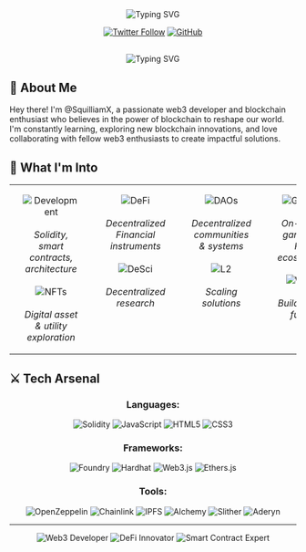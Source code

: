 <div align="center">
  <div>
    <img src="https://readme-typing-svg.herokuapp.com?font=Montserrat&weight=700&size=40&pause=1000&duration=2500&color=0077B5&center=true&vCenter=true&random=false&width=500&height=70&lines=@SquilliamX;Web3+Developer" alt="Typing SVG" />
  </div>

 [![Twitter Follow](https://img.shields.io/twitter/follow/0xSquilliam?style=social)](https://x.com/0xSquilliam)
[![GitHub](https://img.shields.io/badge/--follow?style=social&logo=github&label=Follow)](https://github.com/SquilliamX)

  <div style="margin: 30px 0;">
    <img src="https://readme-typing-svg.herokuapp.com?font=Montserrat&size=22&pause=1000&duration=2500&color=0077B5&center=true&vCenter=true&random=false&width=500&height=45&lines=Building+the+decentralized+future;One+block+at+a+time+%F0%9F%9A%80" alt="Typing SVG" />
  </div>
</div>

## 💫 About Me

Hey there! I'm @SquilliamX, a passionate web3 developer and blockchain enthusiast who believes in the power of blockchain to reshape our world. I'm constantly learning, exploring new blockchain innovations, and love collaborating with fellow web3 enthusiasts to create impactful solutions.

## 🎯 What I'm Into 

<div align="center">
<table border="0" style="border-collapse: collapse; background: transparent;">
<tr valign="top">
<td width="25%" align="center">
<div style="padding: 15px;">
<img src="https://img.shields.io/badge/⚡%20DEVELOPMENT-0077B5?style=for-the-badge&logoWidth=40" alt="Development"/>
<br/><br/>
<i>Solidity, smart contracts, architecture</i>
<br/><br/>
<img src="https://img.shields.io/badge/🎨%20NFTs-0077B5?style=for-the-badge&logoWidth=40" alt="NFTs"/>
<br/><br/>
<i>Digital asset & utility exploration</i>
</div>
</td>

<td width="25%" align="center">
<div style="padding: 15px;">
<img src="https://img.shields.io/badge/💎%20DEFI-0077B5?style=for-the-badge&logoWidth=40" alt="DeFi"/>
<br/><br/>
<i>Decentralized Financial instruments</i>
<br/><br/>
<img src="https://img.shields.io/badge/🔬%20DESCI-0077B5?style=for-the-badge&logoWidth=40" alt="DeSci"/>
<br/><br/>
<i>Decentralized research</i>
</div>
</td>

<td width="25%" align="center">
<div style="padding: 15px;">
<img src="https://img.shields.io/badge/🏛️%20DAOs-0077B5?style=for-the-badge&logoWidth=40" alt="DAOs"/>
<br/><br/>
<i>Decentralized communities & systems</i>
<br/><br/>
<img src="https://img.shields.io/badge/⚡%20LAYER%202-0077B5?style=for-the-badge&logoWidth=40" alt="L2"/>
<br/><br/>
<i>Scaling solutions</i>
</div>
</td>

<td width="25%" align="center">
<div style="padding: 15px;">
<img src="https://img.shields.io/badge/🎮%20GAMEFI-0077B5?style=for-the-badge&logoWidth=40" alt="GameFi"/>
<br/><br/>
<i>On-Chain gaming & P2E ecosystems</i>
<br/><br/>
<img src="https://img.shields.io/badge/🌐%20WEB3-0077B5?style=for-the-badge&logoWidth=40" alt="Web3"/>
<br/><br/>
<i>Building the future</i>
</div>
</td>
</tr>
</table>
</div>

## ⚔️ Tech Arsenal 

<div align="center">
      
### Languages:
![Solidity](https://img.shields.io/badge/Solidity-%23363636.svg?style=for-the-badge&logo=solidity&logoColor=white)
![JavaScript](https://img.shields.io/badge/JavaScript-%23F7DF1E.svg?style=for-the-badge&logo=javascript&logoColor=black)
![HTML5](https://img.shields.io/badge/HTML5-%23E34F26.svg?style=for-the-badge&logo=html5&logoColor=white)
![CSS3](https://img.shields.io/badge/CSS3-%231572B6.svg?style=for-the-badge&logo=css3&logoColor=white)

### Frameworks:
![Foundry](https://img.shields.io/badge/Foundry-%23150458.svg?style=for-the-badge&logo=foundry&logoColor=white)
![Hardhat](https://img.shields.io/badge/Hardhat-%23F7DF1E.svg?style=for-the-badge&logo=hardhat&logoColor=black)
![Web3.js](https://img.shields.io/badge/Web3.js-%23F16822.svg?style=for-the-badge&logo=web3dotjs&logoColor=white)
![Ethers.js](https://img.shields.io/badge/Ethers.js-%23F16822.svg?style=for-the-badge&logo=ethereum&logoColor=white)

### Tools:
![OpenZeppelin](https://img.shields.io/badge/OpenZeppelin-%234E5EE4.svg?style=for-the-badge&logo=OpenZeppelin&logoColor=white)
![Chainlink](https://img.shields.io/badge/Chainlink-%23375BD2.svg?style=for-the-badge&logo=chainlink&logoColor=white)
![IPFS](https://img.shields.io/badge/IPFS-%2365C2CB.svg?style=for-the-badge&logo=ipfs&logoColor=white)
![Alchemy](https://img.shields.io/badge/Alchemy-%230051FF.svg?style=for-the-badge&logo=alchemy&logoColor=white)
![Slither](https://img.shields.io/badge/Slither-%23000000.svg?style=for-the-badge&logo=python&logoColor=white)
![Aderyn](https://img.shields.io/badge/Aderyn-%23000000.svg?style=for-the-badge&logo=rust&logoColor=white)
</div>

---

<div align="center">
  <img src="https://img.shields.io/badge/Web3-Developer-0077B5?style=flat&logo=ethereum" alt="Web3 Developer"/>
  <img src="https://img.shields.io/badge/DeFi-Innovator-0077B5?style=flat&logo=bitcoin" alt="DeFi Innovator"/>
  <img src="https://img.shields.io/badge/Smart_Contract-Expert-0077B5?style=flat&logo=solidity" alt="Smart Contract Expert"/>
</div>
